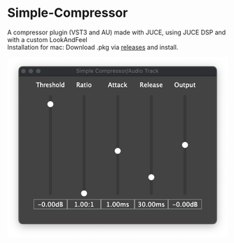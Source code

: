 # Simple-Compressor

A compressor plugin (VST3 and AU) made with JUCE, using JUCE DSP and with a custom LookAndFeel\
Installation for mac: Download .pkg via [releases](https://github.com/billbosh/Simple-Compressor/releases) and install.

![Plugin screenshot](PluginScreenshot.png)
